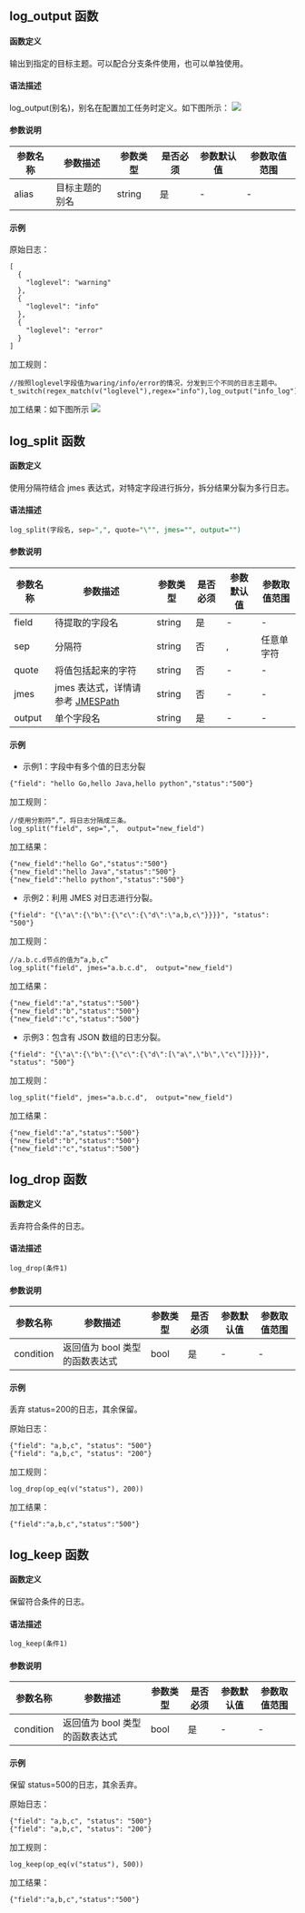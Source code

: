 ## log_output 函数

#### 函数定义

输出到指定的目标主题。可以配合分支条件使用，也可以单独使用。

#### 语法描述

log_output(别名)，别名在配置加工任务时定义。如下图所示：
![](https://qcloudimg.tencent-cloud.cn/raw/0c4e3f2d99257c6f8e607b56798e04db.jpg)

#### 参数说明

| 参数名称 | 参数描述 | 参数类型 | 是否必须 | 参数默认值 | 参数取值范围 |
|----------- | ----------- | ----------- | ----------- | -------------- | -------------- |
| alias | 目标主题的别名 | string | 是 | -   | -   |

#### 示例

原始日志：
```
[
  {
    "loglevel": "warning"
  },
  {
    "loglevel": "info"
  },
  {
    "loglevel": "error"
  }
]
```
加工规则：
```
//按照loglevel字段值为waring/info/error的情况，分发到三个不同的日志主题中。
t_switch(regex_match(v("loglevel"),regex="info"),log_output("info_log"),regex_match(v("loglevel"),regex="warning"),log_output("warning_log"),regex_match(v("loglevel"),regex="error"),log_output("error_log"))
```
加工结果：如下图所示
![](https://qcloudimg.tencent-cloud.cn/raw/0e99dd62ca4f13f4d5260310ad4a2648.jpg)


## log_split 函数

#### 函数定义

使用分隔符结合 jmes 表达式，对特定字段进行拆分，拆分结果分裂为多行日志。

#### 语法描述

```sql
log_split(字段名, sep=",", quote="\"", jmes="", output="")
```

#### 参数说明

| 参数名称 | 参数描述 | 参数类型 | 是否必须 | 参数默认值 | 参数取值范围 |
|----------- | ----------- | ----------- | ----------- | -------------- | -------------- |
| field  | 待提取的字段名 | string | 是  | - | -  |
| sep  | 分隔符 | string | 否 | , | 任意单字符  |
| quote  |将值包括起来的字符  | string | 否 | -  | -  |
| jmes  | jmes 表达式，详情请参考 [JMESPath](https://jmespath.org/) | string  | 否 | -  | -  |
| output  |单个字段名  |string  | 是  | -  | -  |

#### 示例

- 示例1：字段中有多个值的日志分裂
```
{"field": "hello Go,hello Java,hello python","status":"500"}
```
加工规则：
```
//使用分割符“，”，将日志分隔成三条。
log_split("field", sep=",",  output="new_field")
```
加工结果：
```
{"new_field":"hello Go","status":"500"}
{"new_field":"hello Java","status":"500"}
{"new_field":"hello python","status":"500"}
```
- 示例2：利用 JMES 对日志进行分裂。
```
{"field": "{\"a\":{\"b\":{\"c\":{\"d\":\"a,b,c\"}}}}", "status": "500"}
```
加工规则：
```
//a.b.c.d节点的值为“a,b,c”
log_split("field", jmes="a.b.c.d",  output="new_field")
```
加工结果：
```
{"new_field":"a","status":"500"}
{"new_field":"b","status":"500"}
{"new_field":"c","status":"500"}
```
- 示例3：包含有 JSON 数组的日志分裂。
```
{"field": "{\"a\":{\"b\":{\"c\":{\"d\":[\"a\",\"b\",\"c\"]}}}}", "status": "500"}
```
加工规则：
```
log_split("field", jmes="a.b.c.d",  output="new_field")
```
加工结果：
```
{"new_field":"a","status":"500"}
{"new_field":"b","status":"500"}
{"new_field":"c","status":"500"}
```


## log_drop 函数
 
#### 函数定义

丢弃符合条件的日志。

#### 语法描述

```sql
log_drop(条件1)
```

#### 参数说明

| 参数名称 | 参数描述 | 参数类型 | 是否必须 | 参数默认值 | 参数取值范围 |
|----------- | ----------- | ----------- | ----------- | -------------- | -------------- |
| condition | 返回值为 bool 类型的函数表达式 | bool | 是  | -  | -  |


#### 示例

丢弃 status=200的日志，其余保留。

原始日志：
```
{"field": "a,b,c", "status": "500"}
{"field": "a,b,c", "status": "200"}
```
加工规则：
```
log_drop(op_eq(v("status"), 200))
```
加工结果：
```
{"field":"a,b,c","status":"500"}
```


## log_keep 函数

#### 函数定义

保留符合条件的日志。

#### 语法描述

```sql
log_keep(条件1)
```

#### 参数说明

| 参数名称 | 参数描述 | 参数类型 | 是否必须 | 参数默认值 | 参数取值范围 |
|----------- | ----------- | ----------- | ----------- | -------------- | -------------- |
| condition | 返回值为 bool 类型的函数表达式 | bool | 是 | -  | -  |


#### 示例

保留 status=500的日志，其余丢弃。

原始日志：
```
{"field": "a,b,c", "status": "500"}
{"field": "a,b,c", "status": "200"}
```
加工规则：
```
log_keep(op_eq(v("status"), 500))
```
加工结果：
```
{"field":"a,b,c","status":"500"}
```

